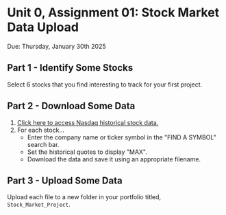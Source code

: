 # Unit 0, Assignment 01: Stock Market Data Upload
Due: Thursday, January 30th 2025

## Part 1 - Identify Some Stocks

Select 6 stocks that you find interesting to track for your first project.  

## Part 2 - Download Some Data
1.  [Click here to access Nasdaq historical stock data.](https://www.nasdaq.com/market-activity/quotes/historical)
2.  For each stock...
     * Enter the company name or ticker symbol in the "FIND A SYMBOL" search bar.
     * Set the historical quotes to display "MAX".
     * Download the data and save it using an appropriate filename.

## Part 3 - Upload Some Data
Upload each file to a new folder in your portfolio titled, `Stock_Market_Project`.
